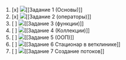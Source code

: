 1. [x] [![](https://course.sgu.ru/theme/image.php/classic/assign/1697707890/icon)](https://course.sgu.ru/mod/assign/view.php?id=68658)[[Задание 1 (Основы)]]
2. [x] [![](https://course.sgu.ru/theme/image.php/classic/assign/1697707890/icon)](https://course.sgu.ru/mod/assign/view.php?id=68662)[[Задание 2 (операторы)]]
3. [ ] [![](https://course.sgu.ru/theme/image.php/classic/assign/1697707890/icon)](https://course.sgu.ru/mod/assign/view.php?id=68890)[[Задание 3 (функции)]]
4. [ ] [![](https://course.sgu.ru/theme/image.php/classic/assign/1697707890/icon)](https://course.sgu.ru/mod/assign/view.php?id=68972)[[Задание 4 (Коллекции)]]
5. [ ] [![](https://course.sgu.ru/theme/image.php/classic/assign/1697707890/icon)](https://course.sgu.ru/mod/assign/view.php?id=69129)[[Задание 5 (ООП)]]
6. [ ] [![](https://course.sgu.ru/theme/image.php/classic/assign/1697707890/icon)](https://course.sgu.ru/mod/assign/view.php?id=69261)[[Задание 6 Стационар в ветклинике]]
7. [ ] [![](https://course.sgu.ru/theme/image.php/classic/assign/1697707890/icon)](https://course.sgu.ru/mod/assign/view.php?id=69669)[[Задание 7 Создание потоков]]